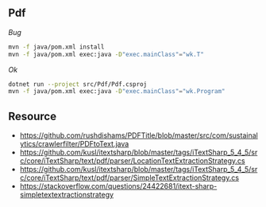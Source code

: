 ## Pdf

*Bug*

```bash
mvn -f java/pom.xml install
mvn -f java/pom.xml exec:java -D"exec.mainClass"="wk.T"
```

*Ok*

```bash
dotnet run --project src/Pdf/Pdf.csproj
mvn -f java/pom.xml exec:java -D"exec.mainClass"="wk.Program"
```

## Resource

- https://github.com/rushdishams/PDFTitle/blob/master/src/com/sustainalytics/crawlerfilter/PDFtoText.java
- https://github.com/kusl/itextsharp/blob/master/tags/iTextSharp_5_4_5/src/core/iTextSharp/text/pdf/parser/LocationTextExtractionStrategy.cs
- https://github.com/kusl/itextsharp/blob/master/tags/iTextSharp_5_4_5/src/core/iTextSharp/text/pdf/parser/SimpleTextExtractionStrategy.cs
- https://stackoverflow.com/questions/24422681/itext-sharp-simpletextextractionstrategy